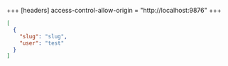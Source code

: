 +++
[headers]
access-control-allow-origin = "http://localhost:9876"
+++

```json
[
  {
    "slug": "slug",
    "user": "test"
  }
]
```
